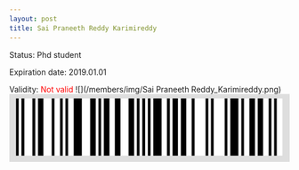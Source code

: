 ```yaml
---
layout: post
title: Sai Praneeth Reddy Karimireddy
---
```


Status: Phd student

Expiration date: 2019.01.01

Validity: <font color="red"> Not valid</font> 
![](/members/img/Sai Praneeth Reddy_Karimireddy.png)
![](/members/img/bar.png)
